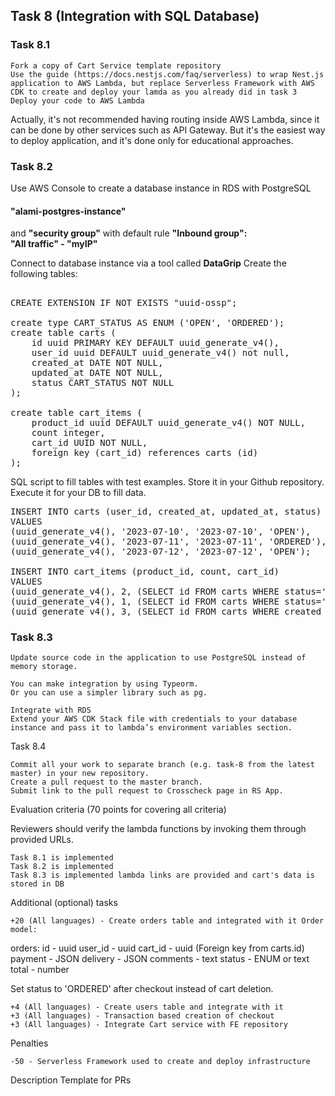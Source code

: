 ## Task 8 (Integration with SQL Database)

### Task 8.1

    Fork a copy of Cart Service template repository
    Use the guide (https://docs.nestjs.com/faq/serverless) to wrap Nest.js application to AWS Lambda, but replace Serverless Framework with AWS CDK to create and deploy your lamda as you already did in task 3
    Deploy your code to AWS Lambda

Actually, it's not recommended having routing inside AWS Lambda, since it can be done by other services such as API Gateway. But it's the easiest way to deploy application, and it's done only for educational approaches.
### Task 8.2

Use AWS Console to create a database instance in RDS with PostgreSQL
#### "alami-postgres-instance"
and **"security group"**  with default rule **"Inbound group":  
"All traffic" - "myIP"**

Connect to database instance via a tool called **DataGrip**
Create the following tables:
<pre>

CREATE EXTENSION IF NOT EXISTS "uuid-ossp";

create type CART_STATUS AS ENUM ('OPEN', 'ORDERED');
create table carts (
    id uuid PRIMARY KEY DEFAULT uuid_generate_v4(),
    user_id uuid DEFAULT uuid_generate_v4() not null,
    created_at DATE NOT NULL,
    updated_at DATE NOT NULL,
    status CART_STATUS NOT NULL
);

create table cart_items (
    product_id uuid DEFAULT uuid_generate_v4() NOT NULL,
    count integer,
    cart_id UUID NOT NULL,
    foreign key (cart_id) references carts (id)
);
</pre>

SQL script to fill tables with test examples. 
Store it in your Github repository. 
Execute it for your DB to fill data.
<pre>
INSERT INTO carts (user_id, created_at, updated_at, status)
VALUES
(uuid_generate_v4(), '2023-07-10', '2023-07-10', 'OPEN'),
(uuid_generate_v4(), '2023-07-11', '2023-07-11', 'ORDERED'),
(uuid_generate_v4(), '2023-07-12', '2023-07-12', 'OPEN');

INSERT INTO cart_items (product_id, count, cart_id)
VALUES
(uuid_generate_v4(), 2, (SELECT id FROM carts WHERE status='OPEN' LIMIT 1)),
(uuid_generate_v4(), 1, (SELECT id FROM carts WHERE status='ORDERED' LIMIT 1)),
(uuid_generate_v4(), 3, (SELECT id FROM carts WHERE created_at='2023-07-12' LIMIT 1));
</pre>
### Task 8.3

    Update source code in the application to use PostgreSQL instead of memory storage.

    You can make integration by using Typeorm.
    Or you can use a simpler library such as pg.

    Integrate with RDS
    Extend your AWS CDK Stack file with credentials to your database instance and pass it to lambda’s environment variables section.

Task 8.4

    Commit all your work to separate branch (e.g. task-8 from the latest master) in your new repository.
    Create a pull request to the master branch.
    Submit link to the pull request to Crosscheck page in RS App.

Evaluation criteria (70 points for covering all criteria)

Reviewers should verify the lambda functions by invoking them through provided URLs.

    Task 8.1 is implemented
    Task 8.2 is implemented
    Task 8.3 is implemented lambda links are provided and cart's data is stored in DB

Additional (optional) tasks

    +20 (All languages) - Create orders table and integrated with it Order model:

orders:
id - uuid
user_id - uuid
cart_id - uuid (Foreign key from carts.id)
payment - JSON
delivery - JSON
comments - text
status - ENUM or text
total - number

Set status to 'ORDERED' after checkout instead of cart deletion.

    +4 (All languages) - Create users table and integrate with it
    +3 (All languages) - Transaction based creation of checkout
    +3 (All languages) - Integrate Cart service with FE repository

Penalties

    -50 - Serverless Framework used to create and deploy infrastructure

Description Template for PRs